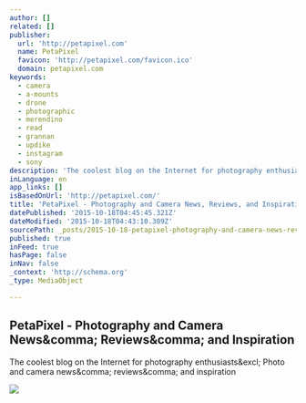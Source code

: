 ```yaml
---
author: []
related: []
publisher:
  url: 'http://petapixel.com'
  name: PetaPixel
  favicon: 'http://petapixel.com/favicon.ico'
  domain: petapixel.com
keywords:
  - camera
  - a-mounts
  - drone
  - photographic
  - merendino
  - read
  - grannan
  - updike
  - instagram
  - sony
description: 'The coolest blog on the Internet for photography enthusiasts! Photo and camera news, reviews, and inspiration'
inLanguage: en
app_links: []
isBasedOnUrl: 'http://petapixel.com/'
title: 'PetaPixel - Photography and Camera News, Reviews, and Inspiration'
datePublished: '2015-10-18T04:45:45.321Z'
dateModified: '2015-10-18T04:43:10.309Z'
sourcePath: _posts/2015-10-18-petapixel-photography-and-camera-news-reviews-and-inspir.md
published: true
inFeed: true
hasPage: false
inNav: false
_context: 'http://schema.org'
_type: MediaObject

---
```

<article style=""><h1>PetaPixel - Photography and Camera News&amp;comma; Reviews&amp;comma; and Inspiration</h1><p>The coolest blog on the Internet for photography enthusiasts&amp;excl; Photo and camera news&amp;comma; reviews&amp;comma; and inspiration</p><img src="http://petapixel.com/assets/images/largelogo.jpg" /></article>